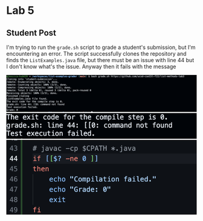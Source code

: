 # Lab 5

## Student Post
I'm trying to run the `grade.sh` script to grade a student's submission, but I'm encountering an error. The script successfully clones the repository and finds the `ListExamples.java` file, but there must be an issue with line 44 but I don't know what's the issue. Anyway then it fails with the message

![Alt text](fifth-1st.png)
![Alt text](fifth-2nd.png)
![Alt text](fifth-3rd.png)








